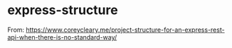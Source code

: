 # express-structure

From: https://www.coreycleary.me/project-structure-for-an-express-rest-api-when-there-is-no-standard-way/
